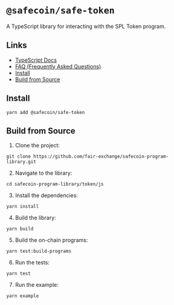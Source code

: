 # `@safecoin/safe-token`

A TypeScript library for interacting with the SPL Token program.

## Links

- [TypeScript Docs](https://solana-labs.github.io/safecoin-program-library/token/js/)
- [FAQ (Frequently Asked Questions)](./FAQ.md)
- [Install](#install)
- [Build from Source](#build-from-source)

## Install

```shell
yarn add @safecoin/safe-token
```

## Build from Source

1. Clone the project:
```shell
git clone https://github.com/fair-exchange/safecoin-program-library.git
```

2. Navigate to the library:
```shell
cd safecoin-program-library/token/js
```

3. Install the dependencies:
```shell
yarn install
```

4. Build the library:
```shell
yarn build
```

5. Build the on-chain programs:
```shell
yarn test:build-programs
```

6. Run the tests:
```shell
yarn test
```

7. Run the example:
```shell
yarn example
```
